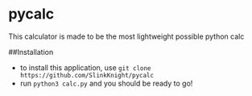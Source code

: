 # pycalc
This calculator is made to be the most lightweight possible python calc

##Installation

- to install this application, use `git clone https://github.com/SlinkKnight/pycalc`
- run `python3 calc.py` and you should be ready to go!
